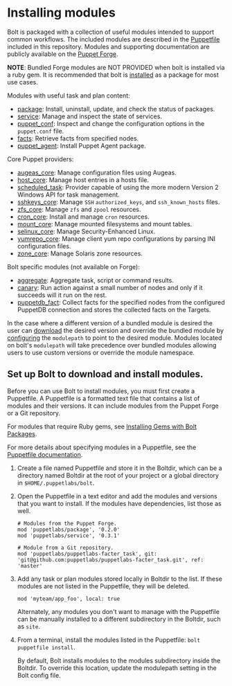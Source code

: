 # Installing modules

Bolt is packaged with a collection of useful modules intended to support common workflows. The included modules are described in the [Puppetfile](https://github.com/puppetlabs/bolt/blob/master/Puppetfile) included in this repository. Modules and supporting documentation are publicly available on the [Puppet Forge](https://forge.puppet.com/).

**NOTE**: Bundled Forge modules are NOT PROVIDED when bolt is installed via a ruby gem. It is recommended that bolt is [installed](https://github.com/puppetlabs/bolt/blob/master/pre-docs/bolt_installing.md) as a package for most use cases.

Modules with useful task and plan content:

- [package](https://forge.puppet.com/puppetlabs/package): Install, uninstall, update, and check the status of packages.
- [service](https://forge.puppet.com/puppetlabs/service): Manage and inspect the state of services. 
- [puppet_conf](https://forge.puppet.com/puppetlabs/puppet_conf): Inspect and change the configuration options in the `puppet.conf` file.
- [facts](https://forge.puppet.com/puppetlabs/facts): Retrieve facts from specified nodes.
- [puppet_agent](https://forge.puppet.com/puppetlabs/puppet_agent): Install Puppet Agent package.

Core Puppet providers: 

- [augeas_core](https://forge.puppet.com/puppetlabs/augeas_core): Manage configuration files using Augeas.
- [host_core](https://forge.puppet.com/puppetlabs/host_core): Manage host entries in a hosts file.
- [scheduled_task](https://forge.puppet.com/puppetlabs/scheduled_task): Provider capable of using the more modern Version 2 Windows API for task management.
- [sshkeys_core](https://forge.puppet.com/puppetlabs/sshkeys_core): Manage `SSH` `authorized_keys`, and `ssh_known_hosts` files. 
- [zfs_core](https://forge.puppet.com/puppetlabs/zfs_core): Manage `zfs` and `zpool` resources.
- [cron_core](https://forge.puppet.com/puppetlabs/cron_core): Install and manage `cron` resources.
- [mount_core](https://forge.puppet.com/puppetlabs/mount_core): Manage mounted filesystems and mount tables.
- [selinux_core](https://forge.puppet.com/puppetlabs/selinux_core): Manage Security-Enhanced Linux.
- [yumrepo_core](https://forge.puppet.com/puppetlabs/yumrepo_core): Manage client yum repo configurations by parsing INI configuration files.
- [zone_core](https://forge.puppet.com/puppetlabs/zone_core): Manage Solaris zone resources.

Bolt specific modules (not available on Forge):

- [aggregate](https://github.com/puppetlabs/bolt/tree/master/modules/aggregate): Aggregate task, script or command results.
- [canary](https://github.com/puppetlabs/bolt/tree/master/modules/canary): Run action against a small number of nodes and only if it succeeds will it run on the rest.
- [puppetdb_fact](https://github.com/puppetlabs/bolt/tree/master/modules/puppetdb_fact): Collect facts for the specified nodes from the configured PuppetDB connection and stores the collected facts on the Targets.

In the case where a different version of a bundled module is desired the user can [download](#set-upbolt-to-download-and-install-modules) the desired version and override the bundled module by [configuring](https://github.com/puppetlabs/bolt/blob/master/pre-docs/bolt_configuration_options.md) the `modulepath` to point to the desired module. Modules located on bolt's `modulepath` will take precedence over bundled modules allowing users to use custom versions or override the module namespace.


## Set up Bolt to download and install modules.

Before you can use Bolt to install modules, you must first create a Puppetfile. A Puppetfile is a formatted text file that contains a list of modules and their versions. It can include modules from the Puppet Forge or a Git repository.

For modules that require Ruby gems, see [Installing Gems with Bolt Packages](bolt_installing.md#installing-gems-with-bolt-packages).

For more details about specifying modules in a Puppetfile, see the [Puppetfile documentation](https://puppet.com/docs/pe/2018.1/puppetfile.html).

1.   Create a file named Puppetfile and store it in the Boltdir, which can be a directory named Boltdir at the root of your project or a global directory in `$HOME/.puppetlabs/bolt`. 
2.   Open the Puppetfile in a text editor and add the modules and versions that you want to install. If the modules have dependencies, list those as well. 

     ```
     # Modules from the Puppet Forge.
     mod 'puppetlabs/package', '0.2.0'
     mod 'puppetlabs/service', '0.3.1'
    
     # Module from a Git repository.
     mod 'puppetlabs/puppetlabs-facter_task', git: 'git@github.com:puppetlabs/puppetlabs-facter_task.git', ref: 'master'
     ```

3.   Add any task or plan modules stored locally in Boltdir to the list. If these modules are not listed in the Puppetfile, they will be deleted. 

     ```
     mod 'myteam/app_foo', local: true
     ```

     Alternately, any modules you don't want to manage with the Puppetfile can be manually installed to a different subdirectory in the Boltdir, such as `site`.

4.   From a terminal, install the modules listed in the Puppetfile: `bolt puppetfile install`.

     By default, Bolt installs modules to the modules subdirectory inside the Boltdir. To override this location, update the modulepath setting in the Bolt config file.


